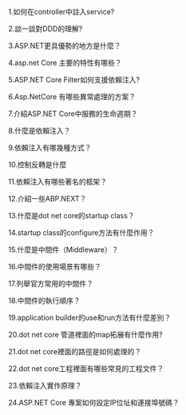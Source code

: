 1.如何在controller中註入service?

2.談一談對DDD的理解?

3.ASP.NET更具優勢的地方是什麼？

4.asp.net Core 主要的特性有哪些？

5.ASP.NET Core Filter如何支援依賴注入?

6.Asp.NetCore 有哪些異常處理的方案？

7.介紹ASP.NET Core中服務的生命週期？

8.什麼是依賴注入？

9.依賴注入有哪幾種方式？

10.控制反轉是什麼

11.依賴注入有哪些著名的框架？

12.介紹一些ABP.NEXT？

13.什麼是dot net core的startup class？

14.startup class的configure方法有什麼作用？

15.什麼是中間件（Middleware）？

16.中間件的使用場景有哪些？

17.列舉官方常用的中間件？

18.中間件的執行順序？

19.application builder的use和run方法有什麼差別？

20.dot net core 管道裡面的map拓展有什麼作用?

21.dot net core裡面的路徑是如何處理的？

22.dot net core工程裡面有哪些常見的工程文件？

23.依賴注入實作原理？

24.ASP.NET Core 專案如何設定IP位址和連接埠號碼？